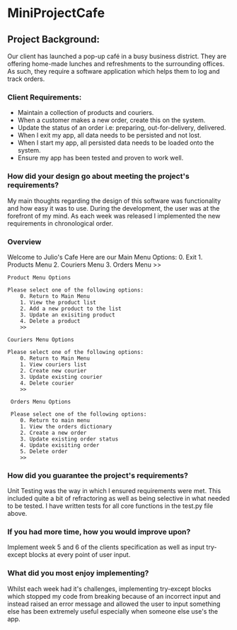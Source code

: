 # MiniProjectCafe

## Project Background:

Our client has launched a pop-up café in a busy business district. They are offering home-made lunches and refreshments to the surrounding offices. As such, they require a software application which helps them to log and track orders.

### Client Requirements:

- Maintain a collection of products and couriers.
- When a customer makes a new order, create this on the system.
- Update the status of an order i.e: preparing, out-for-delivery, delivered.
- When I exit my app, all data needs to be persisted and not lost.
- When I start my app, all persisted data needs to be loaded onto the system.
- Ensure my app has been tested and proven to work well.


### How did your design go about meeting the project's requirements?

My main thoughts regarding the design of this software was functionality and how easy it was to use. During the development, the user was at the forefront of my mind.
As each week was released I implemented the new requirements in chronological order.

### Overview

Welcome to Julio's Cafe
    Here are our Main Menu Options:
    0. Exit
    1. Products Menu
    2. Couriers Menu
    3. Orders Menu
    >>
    
    Product Menu Options

    Please select one of the following options: 
        0. Return to Main Menu 
        1. View the product list 
        2. Add a new product to the list    
        3. Update an exisiting product      
        4. Delete a product 
        >> 

    Couriers Menu Options

    Please select one of the following options: 
        0. Return to Main Menu
        1. View couriers list
        2. Create new courier
        3. Update existing courier
        4. Delete courier
        >>
        
     Orders Menu Options

     Please select one of the following options: 
        0. Return to main menu 
        1. View the orders dictionary       
        2. Create a new order 
        3. Update existing order status     
        4. Update exisiting order 
        5. Delete order 
        >> 

### How did you guarantee the project's requirements?

Unit Testing was the way in which I ensured requirements were met. This included quite a bit of refractoring as well as being selective in what needed to be tested. I have written tests for all core functions in the test.py file above. 


### If you had more time, how you would improve upon?

Implement week 5 and 6 of the clients specification as well as input try-except blocks at every point of user input.


### What did you most enjoy implementing?

Whilst each week had it's challenges, implementing try-except blocks which stopped my code from breaking because of an incorrect input and instead raised an error message and allowed the user to input something else has been extremely useful especially when someone else use's the app.
